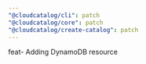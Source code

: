 ```yaml
---
"@cloudcatalog/cli": patch
"@cloudcatalog/core": patch
"@cloudcatalog/create-catalog": patch
---
```


feat- Adding DynamoDB resource
